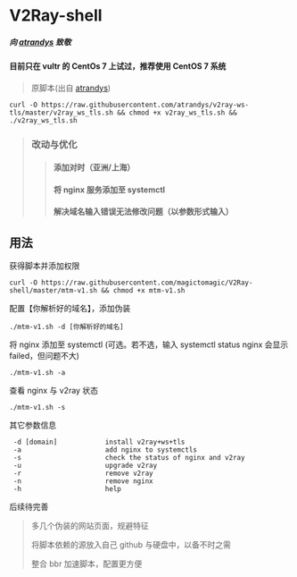 # V2Ray-shell

##### 向 [atrandys](www.atrandys.com) 致敬

#### 目前只在 vultr 的 CentOs 7 上试过，推荐使用 CentOS 7 系统

> 原脚本(出自 [atrandys](www.atrandys.com))

```shell
curl -O https://raw.githubusercontent.com/atrandys/v2ray-ws-tls/master/v2ray_ws_tls.sh && chmod +x v2ray_ws_tls.sh && ./v2ray_ws_tls.sh
```

> ### 改动与优化
>
> > #### 添加对时（亚洲/上海）
> >
> > #### 将 nginx 服务添加至 systemctl
> >
> > #### 解决域名输入错误无法修改问题（以参数形式输入）

## 用法

获得脚本并添加权限

```shell
curl -O https://raw.githubusercontent.com/magictomagic/V2Ray-shell/master/mtm-v1.sh && chmod +x mtm-v1.sh 
```

配置【你解析好的域名】，添加伪装

```shell
./mtm-v1.sh -d [你解析好的域名]
```

将 nginx 添加至 systemctl (可选。若不选，输入 systemctl status nginx 会显示 failed，但问题不大)

```shell
./mtm-v1.sh -a
```

查看 nginx 与 v2ray 状态

```SHELL
./mtm-v1.sh -s
```

其它参数信息

```shell
 -d [domain]            install v2ray+ws+tls
 -a                     add nginx to systemctls
 -s                     check the status of nginx and v2ray
 -u                     upgrade v2ray
 -r                     remove v2ray
 -n                     remove nginx
 -h                     help
```

后续待完善

> 多几个伪装的网站页面，规避特征
>
> 将脚本依赖的源放入自己 github 与硬盘中，以备不时之需
>
> 整合 bbr 加速脚本，配置更方便
>
> 

